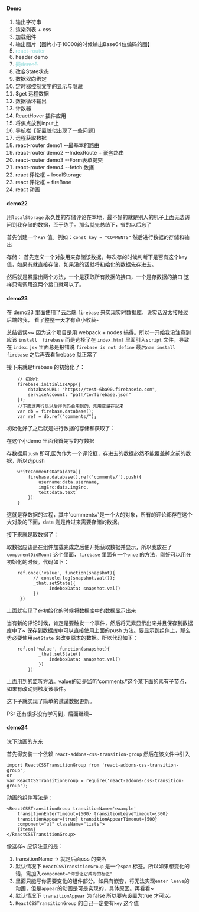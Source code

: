 #### Demo

1. 输出字符串
2. 渲染列表 + css
3. 加载组件
4. 输出图片【图片小于10000的时候输出Base64位编码的图】
5. <del style="color:#9dd;">react-router</del>
6. header demo
7. <del style="color:#9dd;">同demo5</del>
8. 改变State状态
9. 数据双向绑定
10. 定时器控制文字的显示与隐藏
11. $get 远程数据
12. 数据循环输出
13. 计数器
14. ReactHover 插件应用
15. 将焦点放到input上
16. 导航栏【配置貌似出现了一些问题】
17. 远程获取数据
18. react-router demo1 --最基本的路由
19. react-router demo2 --IndexRoute + 嵌套路由
20. react-router demo3 --Form表单提交
21. react-router demo4 --fetch 数据
22. react 评论框 + localStorage
23. react 评论框 + fireBase
24. react 动画

#### demo22

用``localStorage`` 永久性的存储评论在本地，最不好的就是别人的机子上面无法访问到我存储的数据，至于练手。那么就先总结下，省的以后忘了

首先创建一个``KEY`` 值。例如：``const key = "COMMENTS"``  然后进行数据的存储和输出

存储：
首先定义一个对象用来存储该数据。每次存的时候判断下是否有这个key值，如果有就直接存储，如果没的话就将初始化的数据先存进去。

然后就是暴露出两个方法，一个是获取所有数据的接口，一个是存数据的接口 这样只需调用这两个接口就可以了。


#### demo23

在 demo23 里面使用了云后端 ``firebase`` 来实现实时数据库，说实话没太接触过后端的我， 看了整整一天才有点小收获~

总结错误~~  因为这个项目是用 webpack + nodes 搞得。所以一开始我没注意到应该 ``install  firebase`` 而是选择了在 ``index.html`` 里面引入``script`` 文件，导致在 ``index.jsx`` 里面总是报错说 ``firebase is not define`` 最后``nam install firebase`` 之后再去看firebase 就正常了

接下来就是firebase 的初始化了：

```
    // 初始化
    firebase.initializeApp({
        databaseURL: "https://test-6ba90.firebaseio.com",
        serviceAccount: "path/to/firebase.json"
    });
    //下面这两行是以后得代码会用到的，先用变量存起来
    var db = firebase.database();
    var ref = db.ref("comments/");
```

初始化好了之后就是进行数据的存储和获取了：

在这个小demo 里面我首先写的存数据

存数据用``push`` 即可,因为作为一个评论框，存进去的数据必然不能覆盖掉之前的数据，所以选push

```
	writeCommentsData(data){
		firebase.database().ref('comments/').push({
			username:data.username,
			imgSrc:data.imgSrc,
			text:data.text
		})
	}
```
这就是存数据的过程，其中'comments/'是一个大的对象，所有的评论都存在这个大对象的下面，data 则是传过来需要存储的数据。

接下来就是取数据了：

取数据应该是在组件加载完成之后便开始获取数据并显示，所以我放在了 ``componentDidMount`` 这个里面，``firebase`` 里面有一个``once`` 的方法，刚好可以用在初始化的时候。代码如下：

```
    ref.once('value', function(snapshot){
	 	  // console.log(snapshot.val());
	 	  _that.setState({
	 		    indeboxData: snapshot.val()
	 	  })
	 })
```
上面就实现了在初始化的时候将数据库中的数据显示出来

当有新的评论时候，肯定是要触发一个事件，然后将元素显示出来并且保存到数据库中了~  保存到数据库中可以直接使用上面的push 方法。要显示到组件上，那么势必要使用``setState`` 来改变原本的数据。所以代码如下：

```
    ref.on('value', function(snapshot){
			_that.setState({
	 			indeboxData: snapshot.val()
	 		})
		})
```

上面用到的监听方法。value的话是监听‘comments/’这个某下面的素有子节点，如果有改动则触发该事件。

这下子就实现了简单的试试数据更新。

PS: 还有很多没有学习到，后面继续~


#### demo24

说下动画的东东

首先得安装一个依赖 ``react-addons-css-transition-group`` 然后在该文件中引入

```
import ReactCSSTransitionGroup from 'react-addons-css-transition-group';
or 
var ReactCSSTransitionGroup = require('react-addons-css-transition-group');
```

动画的组件写法是：

```
<ReactCSSTransitionGroup transitionName='example' 
	transitionEnterTimeout={500} transitionLeaveTimeout={300}
    transitionAppear={true} transitionAppearTimeout={500}
	component="ul" className="lists">
	{items}
</ReactCSSTransitionGroup>
 ```
 
像这样~ 应该注意的是：

1. transitionName -> 就是后面css 的类名
2. 默认情况下 ``ReactCSSTransitionGroup`` 是一个``span`` 标签。所以如果想变化的话，需加入``component="你想让它成为的标签"``
3. 里面只能写你需要变化的组件部分。如果有嵌套，将无法实现``enter leave``的动画，但是``appear``的动画是可是实现的，具体原因。再看看~
4. 默认情况下 ``transitionAppear`` 为 false 所以要先设置为true 才可以。
5. ``ReactCSSTransitionGroup`` 的自己一定要有``key`` 这个值


